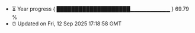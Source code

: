 - ⏳ Year progress { ████████████████████▁▁▁▁▁▁▁▁▁▁ } 69.79 %
- ⏰ Updated on Fri, 12 Sep 2025 17:18:58 GMT

